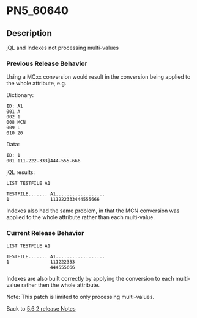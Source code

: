 # PN5_60640

<PageHeader />

## Description

jQL and Indexes not processing multi-values

### Previous Release Behavior

Using a MCxx conversion would result in the conversion being applied to the whole attribute, e.g.

Dictionary:

```
ID: A1
001 A
002 1
008 MCN
009 L
010 20
```

Data:

```
ID: 1
001 111-222-333]444-555-666
```

jQL results:

```
LIST TESTFILE A1

TESTFILE....... A1..................
1               111222333444555666
```

Indexes also had the same problem, in that the MCN conversion was applied to the whole attribute rather than each multi-value.

### Current Release Behavior

```
LIST TESTFILE A1

TESTFILE....... A1..................
1               111222333
                444555666
```

Indexes are also built correctly by applying the conversion to each multi-value rather then the whole attribute.

Note: This patch is limited to only processing multi-values.

Back to [5.6.2 release Notes](./../README.md)

